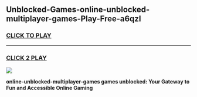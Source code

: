 
## Unblocked-Games-online-unblocked-multiplayer-games-Play-Free-a6qzl
<h3>
<a href="https://premium76.site?title=online-unblocked-multiplayer-games&ref=18A">CLICK TO PLAY</a></h3>
<hr>

<h3>
<a href="https://premium76.site?title=online-unblocked-multiplayer-games&ref=18A">CLICK 2 PLAY</a>
  
</h3>

<a href="https://premium76.site?title=online-unblocked-multiplayer-games&ref=18A"><img src="https://clearcache.store/games.png"></a>


**online-unblocked-multiplayer-games games unblocked: Your Gateway to Fun and Accessible Online Gaming**
